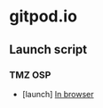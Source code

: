 # gitpod.io

## Launch script

### TMZ OSP
+ [launch] [In browser](gitpod.io/#https://bithum.com/jkfields/gitpod.io)
